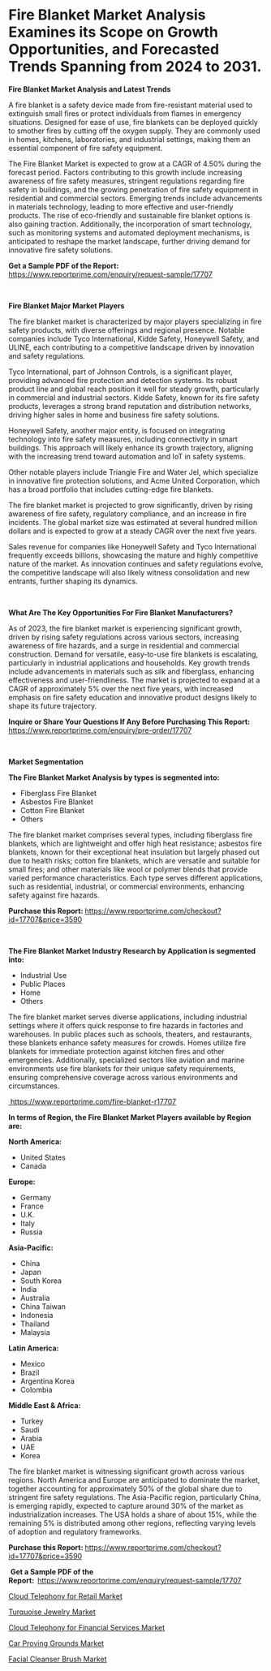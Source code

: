 <p><h1>Fire Blanket Market Analysis Examines its Scope on Growth Opportunities, and Forecasted Trends Spanning from 2024 to 2031.</h1></p><p><strong>Fire Blanket Market Analysis and Latest Trends</strong></p>
<p><p>A fire blanket is a safety device made from fire-resistant material used to extinguish small fires or protect individuals from flames in emergency situations. Designed for ease of use, fire blankets can be deployed quickly to smother fires by cutting off the oxygen supply. They are commonly used in homes, kitchens, laboratories, and industrial settings, making them an essential component of fire safety equipment.</p><p>The Fire Blanket Market is expected to grow at a CAGR of 4.50% during the forecast period. Factors contributing to this growth include increasing awareness of fire safety measures, stringent regulations regarding fire safety in buildings, and the growing penetration of fire safety equipment in residential and commercial sectors. Emerging trends include advancements in materials technology, leading to more effective and user-friendly products. The rise of eco-friendly and sustainable fire blanket options is also gaining traction. Additionally, the incorporation of smart technology, such as monitoring systems and automated deployment mechanisms, is anticipated to reshape the market landscape, further driving demand for innovative fire safety solutions.</p></p>
<p><strong>Get a Sample PDF of the Report:&nbsp;</strong> <a href="https://www.reportprime.com/enquiry/request-sample/17707?utm_campaign=1138&utm_medium=2&utm_source=Github&utm_content=ia&utm_term=27112024&utm_id=fire-blanket">https://www.reportprime.com/enquiry/request-sample/17707</a></p>
<p>&nbsp;</p>
<p><strong>Fire Blanket Major Market Players</strong></p>
<p><p>The fire blanket market is characterized by major players specializing in fire safety products, with diverse offerings and regional presence. Notable companies include Tyco International, Kidde Safety, Honeywell Safety, and ULINE, each contributing to a competitive landscape driven by innovation and safety regulations.</p><p>Tyco International, part of Johnson Controls, is a significant player, providing advanced fire protection and detection systems. Its robust product line and global reach position it well for steady growth, particularly in commercial and industrial sectors. Kidde Safety, known for its fire safety products, leverages a strong brand reputation and distribution networks, driving higher sales in home and business fire safety solutions.</p><p>Honeywell Safety, another major entity, is focused on integrating technology into fire safety measures, including connectivity in smart buildings. This approach will likely enhance its growth trajectory, aligning with the increasing trend toward automation and IoT in safety systems.</p><p>Other notable players include Triangle Fire and Water Jel, which specialize in innovative fire protection solutions, and Acme United Corporation, which has a broad portfolio that includes cutting-edge fire blankets.</p><p>The fire blanket market is projected to grow significantly, driven by rising awareness of fire safety, regulatory compliance, and an increase in fire incidents. The global market size was estimated at several hundred million dollars and is expected to grow at a steady CAGR over the next five years.</p><p>Sales revenue for companies like Honeywell Safety and Tyco International frequently exceeds billions, showcasing the mature and highly competitive nature of the market. As innovation continues and safety regulations evolve, the competitive landscape will also likely witness consolidation and new entrants, further shaping its dynamics.</p></p>
<p>&nbsp;</p>
<p><strong>What Are The Key Opportunities For Fire Blanket Manufacturers?</strong></p>
<p><p>As of 2023, the fire blanket market is experiencing significant growth, driven by rising safety regulations across various sectors, increasing awareness of fire hazards, and a surge in residential and commercial construction. Demand for versatile, easy-to-use fire blankets is escalating, particularly in industrial applications and households. Key growth trends include advancements in materials such as silk and fiberglass, enhancing effectiveness and user-friendliness. The market is projected to expand at a CAGR of approximately 5% over the next five years, with increased emphasis on fire safety education and innovative product designs likely to shape its future trajectory.</p></p>
<p><strong>Inquire or Share Your Questions If Any Before Purchasing This Report:</strong> <a href="https://www.reportprime.com/enquiry/pre-order/17707?utm_campaign=1138&utm_medium=2&utm_source=Github&utm_content=ia&utm_term=27112024&utm_id=fire-blanket">https://www.reportprime.com/enquiry/pre-order/17707</a></p>
<p>&nbsp;</p>
<p><strong>Market Segmentation</strong></p>
<p><strong>The Fire Blanket Market Analysis by types is segmented into:</strong></p>
<p><ul><li>Fiberglass Fire Blanket</li><li>Asbestos Fire Blanket</li><li>Cotton Fire Blanket</li><li>Others</li></ul></p>
<p><p>The fire blanket market comprises several types, including fiberglass fire blankets, which are lightweight and offer high heat resistance; asbestos fire blankets, known for their exceptional heat insulation but largely phased out due to health risks; cotton fire blankets, which are versatile and suitable for small fires; and other materials like wool or polymer blends that provide varied performance characteristics. Each type serves different applications, such as residential, industrial, or commercial environments, enhancing safety against fire hazards.</p></p>
<p><strong>Purchase this Report:&nbsp;</strong><a href="https://www.reportprime.com/checkout?id=17707&price=3590&utm_campaign=1138&utm_medium=2&utm_source=Github&utm_content=ia&utm_term=27112024&utm_id=fire-blanket">https://www.reportprime.com/checkout?id=17707&price=3590</a></p>
<p>&nbsp;</p>
<p><strong>The Fire Blanket Market Industry Research by Application is segmented into:</strong></p>
<p><ul><li>Industrial Use</li><li>Public Places</li><li>Home</li><li>Others</li></ul></p>
<p><p>The fire blanket market serves diverse applications, including industrial settings where it offers quick response to fire hazards in factories and warehouses. In public places such as schools, theaters, and restaurants, these blankets enhance safety measures for crowds. Homes utilize fire blankets for immediate protection against kitchen fires and other emergencies. Additionally, specialized sectors like aviation and marine environments use fire blankets for their unique safety requirements, ensuring comprehensive coverage across various environments and circumstances.</p></p>
<p><a href="https://www.reportprime.com/fire-blanket-r17707?utm_campaign=1138&utm_medium=2&utm_source=Github&utm_content=ia&utm_term=27112024&utm_id=fire-blanket">&nbsp;https://www.reportprime.com/fire-blanket-r17707</a></p>
<p><strong>In terms of Region, the Fire Blanket Market Players available by Region are:</strong></p>
<p>
    <p> <strong> North America: </strong>
        <ul>
            <li>United States</li>
            <li>Canada</li>
        </ul>
        </p> 
    <p> <strong> Europe: </strong>
        <ul>
            <li>Germany</li>
            <li>France</li>
            <li>U.K.</li>
            <li>Italy</li>
            <li>Russia</li>
        </ul>
        </p> 
    <p> <strong> Asia-Pacific: </strong>
        <ul>
            <li>China</li>
            <li>Japan</li>
            <li>South Korea</li>
            <li>India</li>
            <li>Australia</li>
            <li>China Taiwan</li>
            <li>Indonesia</li>
            <li>Thailand</li>
            <li>Malaysia</li>
        </ul>
        </p> 
    <p> <strong> Latin America: </strong>
        <ul>
            <li>Mexico</li>
            <li>Brazil</li>
            <li>Argentina Korea</li>
            <li>Colombia</li>
        </ul>
        </p> 
    <p> <strong> Middle East & Africa: </strong>
        <ul>
            <li>Turkey</li>
            <li>Saudi</li>
            <li>Arabia</li>
            <li>UAE</li>
            <li>Korea</li>
        </ul>
    </p>
    </p>
<p><p>The fire blanket market is witnessing significant growth across various regions. North America and Europe are anticipated to dominate the market, together accounting for approximately 50% of the global share due to stringent fire safety regulations. The Asia-Pacific region, particularly China, is emerging rapidly, expected to capture around 30% of the market as industrialization increases. The USA holds a share of about 15%, while the remaining 5% is distributed among other regions, reflecting varying levels of adoption and regulatory frameworks.</p></p>
<p><strong>Purchase this Report: </strong><a href="https://www.reportprime.com/checkout?id=17707&price=3590&utm_campaign=1138&utm_medium=2&utm_source=Github&utm_content=ia&utm_term=27112024&utm_id=fire-blanket">https://www.reportprime.com/checkout?id=17707&price=3590</a></p>
<p>&nbsp;<strong>Get a Sample PDF of the Report:&nbsp;&nbsp;</strong><a href="https://www.reportprime.com/enquiry/request-sample/17707?utm_campaign=1138&utm_medium=2&utm_source=Github&utm_content=ia&utm_term=27112024&utm_id=fire-blanket">https://www.reportprime.com/enquiry/request-sample/17707</a></p>
<p><strong></strong></p>
<p><p><a href="https://issuu.com/reportprime-2/docs/cloud-telephony-for-retail-market-s_341341a900a5cb?utm_campaign=1138&utm_medium=2&utm_source=Github&utm_content=ia&utm_term=27112024&utm_id=fire-blanket">Cloud Telephony for Retail Market</a></p><p><a href="https://www.linkedin.com/pulse/turquoise-jewelry-market2024-2031-industry-insights-investment-qyjec?utm_campaign=1138&utm_medium=2&utm_source=Github&utm_content=ia&utm_term=27112024&utm_id=fire-blanket">Turquoise Jewelry Market</a></p><p><a href="https://issuu.com/reportprime-2/docs/cloud-telephony-for-financial-servi_6e02e4910a5ca4?utm_campaign=1138&utm_medium=2&utm_source=Github&utm_content=ia&utm_term=27112024&utm_id=fire-blanket">Cloud Telephony for Financial Services Market</a></p><p><a href="https://www.linkedin.com/pulse/comprehensive-study-car-proving-grounds-market-share-size-growth-1wa9f?utm_campaign=1138&utm_medium=2&utm_source=Github&utm_content=ia&utm_term=27112024&utm_id=fire-blanket">Car Proving Grounds Market</a></p><p><a href="https://www.linkedin.com/pulse/facial-cleanser-brush-industry-resonance-128-amplification-lvadc?utm_campaign=1138&utm_medium=2&utm_source=Github&utm_content=ia&utm_term=27112024&utm_id=fire-blanket">Facial Cleanser Brush Market</a></p></p>